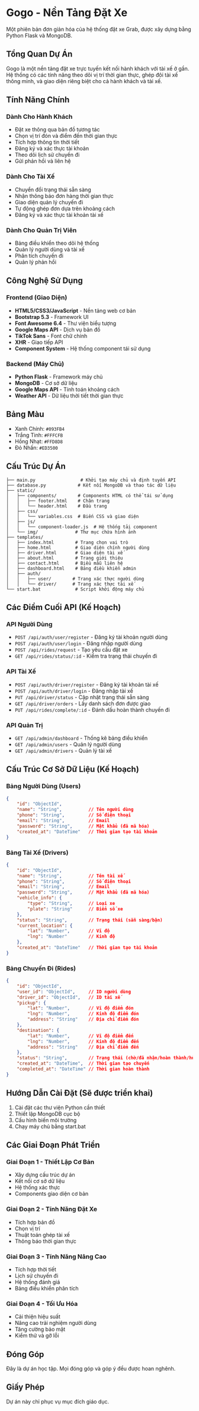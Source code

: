 # Gogo - Nền Tảng Đặt Xe

Một phiên bản đơn giản hóa của hệ thống đặt xe Grab, được xây dựng bằng Python Flask và MongoDB.

## Tổng Quan Dự Án

Gogo là một nền tảng đặt xe trực tuyến kết nối hành khách với tài xế ở gần. Hệ thống có các tính năng theo dõi vị trí thời gian thực, ghép đôi tài xế thông minh, và giao diện riêng biệt cho cả hành khách và tài xế.

## Tính Năng Chính

### Dành Cho Hành Khách
- Đặt xe thông qua bản đồ tương tác
- Chọn vị trí đón và điểm đến thời gian thực
- Tích hợp thông tin thời tiết
- Đăng ký và xác thực tài khoản
- Theo dõi lịch sử chuyến đi
- Gửi phản hồi và liên hệ

### Dành Cho Tài Xế
- Chuyển đổi trạng thái sẵn sàng
- Nhận thông báo đơn hàng thời gian thực
- Giao diện quản lý chuyến đi
- Tự động ghép đơn dựa trên khoảng cách
- Đăng ký và xác thực tài khoản tài xế

### Dành Cho Quản Trị Viên
- Bảng điều khiển theo dõi hệ thống
- Quản lý người dùng và tài xế
- Phân tích chuyến đi
- Quản lý phản hồi

## Công Nghệ Sử Dụng

### Frontend (Giao Diện)
- **HTML5/CSS3/JavaScript** - Nền tảng web cơ bản
- **Bootstrap 5.3** - Framework UI
- **Font Awesome 6.4** - Thư viện biểu tượng
- **Google Maps API** - Dịch vụ bản đồ
- **TikTok Sans** - Font chữ chính
- **XHR** - Giao tiếp API
- **Component System** - Hệ thống component tái sử dụng

### Backend (Máy Chủ)
- **Python Flask** - Framework máy chủ
- **MongoDB** - Cơ sở dữ liệu
- **Google Maps API** - Tính toán khoảng cách
- **Weather API** - Dữ liệu thời tiết thời gian thực

## Bảng Màu
- Xanh Chính: `#093FB4`
- Trắng Tinh: `#FFFCFB`
- Hồng Nhạt: `#FFD8D8`
- Đỏ Nhấn: `#ED3500`

## Cấu Trúc Dự Án
```
├── main.py                 # Khởi tạo máy chủ và định tuyến API
├── database.py            # Kết nối MongoDB và thao tác dữ liệu
├── static/
│   ├── components/        # Components HTML có thể tái sử dụng
│   │   ├── footer.html    # Chân trang
│   │   └── header.html    # Đầu trang
│   ├── css/
│   │   └── variables.css  # Biến CSS và giao diện
│   ├── js/
│   │   └── component-loader.js  # Hệ thống tải component
│   └── img/              # Thư mục chứa hình ảnh
├── templates/
│   ├── index.html        # Trang chọn vai trò
│   ├── home.html         # Giao diện chính người dùng
│   ├── driver.html       # Giao diện tài xế
│   ├── about.html        # Trang giới thiệu
│   ├── contact.html      # Biểu mẫu liên hệ
│   ├── dashboard.html    # Bảng điều khiển admin
│   ├── auth/
│   │   ├── user/        # Trang xác thực người dùng
│   │   └── driver/      # Trang xác thực tài xế
└── start.bat             # Script khởi động máy chủ
```

## Các Điểm Cuối API (Kế Hoạch)

### API Người Dùng
- `POST /api/auth/user/register` - Đăng ký tài khoản người dùng
- `POST /api/auth/user/login` - Đăng nhập người dùng
- `POST /api/rides/request` - Tạo yêu cầu đặt xe
- `GET /api/rides/status/:id` - Kiểm tra trạng thái chuyến đi

### API Tài Xế
- `POST /api/auth/driver/register` - Đăng ký tài khoản tài xế
- `POST /api/auth/driver/login` - Đăng nhập tài xế
- `PUT /api/driver/status` - Cập nhật trạng thái sẵn sàng
- `GET /api/driver/orders` - Lấy danh sách đơn được giao
- `PUT /api/rides/complete/:id` - Đánh dấu hoàn thành chuyến đi

### API Quản Trị
- `GET /api/admin/dashboard` - Thống kê bảng điều khiển
- `GET /api/admin/users` - Quản lý người dùng
- `GET /api/admin/drivers` - Quản lý tài xế

## Cấu Trúc Cơ Sở Dữ Liệu (Kế Hoạch)

### Bảng Người Dùng (Users)
```json
{
    "id": "ObjectId",
    "name": "String",          // Tên người dùng
    "phone": "String",         // Số điện thoại
    "email": "String",         // Email
    "password": "String",      // Mật khẩu (đã mã hóa)
    "created_at": "DateTime"   // Thời gian tạo tài khoản
}
```

### Bảng Tài Xế (Drivers)
```json
{
    "id": "ObjectId",
    "name": "String",          // Tên tài xế
    "phone": "String",         // Số điện thoại
    "email": "String",         // Email
    "password": "String",      // Mật khẩu (đã mã hóa)
    "vehicle_info": {
        "type": "String",      // Loại xe
        "plate": "String"      // Biển số xe
    },
    "status": "String",        // Trạng thái (sẵn sàng/bận)
    "current_location": {
        "lat": "Number",       // Vĩ độ
        "lng": "Number"        // Kinh độ
    },
    "created_at": "DateTime"   // Thời gian tạo tài khoản
}
```

### Bảng Chuyến Đi (Rides)
```json
{
    "id": "ObjectId",
    "user_id": "ObjectId",     // ID người dùng
    "driver_id": "ObjectId",   // ID tài xế
    "pickup": {
        "lat": "Number",       // Vĩ độ điểm đón
        "lng": "Number",       // Kinh độ điểm đón
        "address": "String"    // Địa chỉ điểm đón
    },
    "destination": {
        "lat": "Number",       // Vĩ độ điểm đến
        "lng": "Number",       // Kinh độ điểm đến
        "address": "String"    // Địa chỉ điểm đến
    },
    "status": "String",        // Trạng thái (chờ/đã nhận/hoàn thành/hủy)
    "created_at": "DateTime",  // Thời gian tạo chuyến
    "completed_at": "DateTime" // Thời gian hoàn thành
}
```

## Hướng Dẫn Cài Đặt (Sẽ được triển khai)

1. Cài đặt các thư viện Python cần thiết
2. Thiết lập MongoDB cục bộ
3. Cấu hình biến môi trường
4. Chạy máy chủ bằng start.bat

## Các Giai Đoạn Phát Triển

### Giai Đoạn 1 - Thiết Lập Cơ Bản
- Xây dựng cấu trúc dự án
- Kết nối cơ sở dữ liệu
- Hệ thống xác thực
- Components giao diện cơ bản

### Giai Đoạn 2 - Tính Năng Đặt Xe
- Tích hợp bản đồ
- Chọn vị trí
- Thuật toán ghép tài xế
- Thông báo thời gian thực

### Giai Đoạn 3 - Tính Năng Nâng Cao
- Tích hợp thời tiết
- Lịch sử chuyến đi
- Hệ thống đánh giá
- Bảng điều khiển phân tích

### Giai Đoạn 4 - Tối Ưu Hóa
- Cải thiện hiệu suất
- Nâng cao trải nghiệm người dùng
- Tăng cường bảo mật
- Kiểm thử và gỡ lỗi

## Đóng Góp

Đây là dự án học tập. Mọi đóng góp và góp ý đều được hoan nghênh.

## Giấy Phép

Dự án này chỉ phục vụ mục đích giáo dục.
